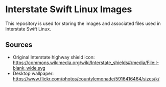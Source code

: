 # Interstate Swift Linux Images

This repository is used for storing the images and associated files used in Interstate Swift Linux.

## Sources
* Original Interstate highway shield icon: https://commons.wikimedia.org/wiki/Interstate_shields#/media/File:I-blank_wide.svg
* Desktop wallpaper: https://www.flickr.com/photos/countylemonade/5916416464/sizes/k/
